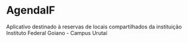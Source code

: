# AgendaIF
Aplicativo destinado à reservas de locais compartilhados da instituição Instituto Federal Goiano - Campus Urutaí
